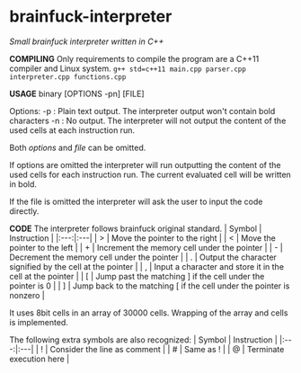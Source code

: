 # brainfuck-interpreter
*Small brainfuck interpreter written in C++*


**COMPILING**
Only requirements to compile the program are a C++11 compiler and Linux system.
`g++ std=c++11 main.cpp parser.cpp interpreter.cpp functions.cpp`


**USAGE**
binary [OPTIONS -pn] [FILE]

Options:
-p : Plain text output. The interpreter output won't contain bold characters
-n : No output. The interpreter will not output the content of the used cells at each instruction run.

Both *options* and *file* can be omitted.

If options are omitted the interpreter will run outputting the content of the used cells for each instruction run. The current evaluated cell will be written in bold.

If the file is omitted the interpreter will ask the user to input the code directly.


**CODE**
The interpreter follows brainfuck original standard.
| Symbol | Instruction |
|:---:|:---|
| > |	Move the pointer to the right |
| < |	Move the pointer to the left |
| + |	Increment the memory cell under the pointer |
| - |	Decrement the memory cell under the pointer |
| . |	Output the character signified by the cell at the pointer |
| , |	Input a character and store it in the cell at the pointer |
| [ |	Jump past the matching ] if the cell under the pointer is 0 |
| ] |	Jump back to the matching [ if the cell under the pointer is nonzero |

It uses 8bit cells in an array of 30000 cells. Wrapping of the array and cells is implemented.

The following extra symbols are also recognized:
| Symbol | Instruction |
|:---:|:---|
| ! | Consider the line as comment |
| # | Same as ! |
| @ | Terminate execution here |
